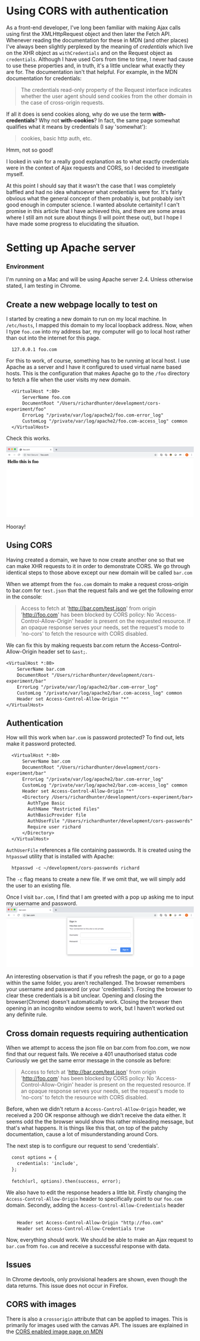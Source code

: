 # Using CORS with authentication

As a front-end developer, I've long been familiar with making Ajax calls using first the XMLHttpRequest object and then later the Fetch API.
Whenever reading the documentation for these in MDN (and other places) I've always been slightly perplexed by the meaning of *credentials* which live on the XHR object as `withCredentials` and on the Request object as `credentials`. Although I have used Cors from time to time, I never had cause to use these properties and, in truth, it's a little unclear what exactly they are for. The documentation isn't that helpful. For example, in the MDN documentation for credentials: 

> The credentials read-only property of the Request interface indicates whether the user agent should send cookies from the other domain in the case of cross-origin requests.

If all it does is send cookies along, why do we use the term **with-credentials**? Why not **with-cookies**? In fact, the same page somewhat qualifies what it means by credentials (I say 'somewhat'): 

> cookies, basic http auth, etc.

Hmm, not so good!

I looked in vain for a really good explanation as to what exactly credentials were in the context of Ajax requests and CORS, so I decided to investigate myself.



At this point I should say that it wasn't the case that I was completely baffled and had no idea whatsoever what credentials were for. It's fairly obvious what the general concept of them probably is, but probably isn't good enough in computer science. I wanted absolute certainity! I can't promise in this article that I have achieved this, and there are some areas where I still am not sure about things (I will point these out), but I hope I have made some progress to elucidating the situation.

# Setting up Apache server

###  Environment
I'm running on a Mac and will be using Apache server 2.4. 
Unless otherwise stated, I am testing in Chrome.

## Create a new webpage locally to test on

I started by creating a new domain to run on my local machine.
In `/etc/hosts`, I mapped this domain to my local loopback address. Now, when I type `foo.com` into my address bar, my computer will go to local host rather than out into the internet for this page.

```
  127.0.0.1 foo.com 
```
For this to work, of course, something has to be running at local host. I use Apache as a server and I have it configured to used virtual name based hosts.
This is the configuration that makes Apache go to the `/foo` directory to fetch a file when the user visits my new domain.

```
  <VirtualHost *:80>
      ServerName foo.com
      DocumentRoot "/Users/richardhunter/development/cors-experiment/foo"
      ErrorLog "/private/var/log/apache2/foo.com-error_log"
      CustomLog "/private/var/log/apache2/foo.com-access_log" common
  </VirtualHost>

```

Check this works. 

![foo.com page](foo-page.png)

Hooray! 


## Using CORS 

Having created a domain, we have to now create another one so that we can make XHR requests to it in order to demonstrate CORS. We go through identical steps to those above except our new domain will be called `bar.com`


When we attempt from the `foo.com` domain to make a request cross-origin to bar.com for `test.json` that the request fails and we get the following error in the console:

> Access to fetch at 'http://bar.com/test.json' from origin 'http://foo.com' has been blocked by CORS policy: No 'Access-Control-Allow-Origin' header is present on the requested resource. If an opaque response serves your needs, set the request's mode to 'no-cors' to fetch the resource with CORS disabled.



We can fix this by making requests bar.com return the Access-Control-Allow-Origin header set to `&ast;`.


```
<VirtualHost *:80>
    ServerName bar.com
    DocumentRoot "/Users/richardhunter/development/cors-experiment/bar"
    ErrorLog "/private/var/log/apache2/bar.com-error_log"
    CustomLog "/private/var/log/apache2/bar.com-access_log" common
    Header set Access-Control-Allow-Origin "*"  
</VirtualHost>
```


## Authentication

How will this work when `bar.com` is password protected? To find out, lets make it password protected.


```
  <VirtualHost *:80>
      ServerName bar.com
      DocumentRoot "/Users/richardhunter/development/cors-experiment/bar"
      ErrorLog "/private/var/log/apache2/bar.com-error_log"
      CustomLog "/private/var/log/apache2/bar.com-access_log" common
      Header set Access-Control-Allow-Origin "*"  
      <Directory /Users/richardhunter/development/cors-experiment/bar>
        AuthType Basic
        AuthName "Restricted Files"
        AuthBasicProvider file
        AuthUserFile "/Users/richardhunter/development/cors-passwords"
        Require user richard
      </Directory>
  </VirtualHost>
```
`AuthUserFile` references a file containing passwords.
It is created using the `htpasswd` utility that is installed with Apache:
```
  htpasswd -c ~/development/cors-passwords richard

```
The `-c` flag means to create a new file. If we omit that, we will simply add the user to an existing file.

Once I visit `bar.com`, I find that I am greeted with a pop up asking me to input my username and password.
![password challenge popup](./password-challenge-popup.png)


An interesting observation is that if you refresh the page, or go to a page within the same folder, you aren't rechallenged. The browser remembers your username and password (or your 'credentials'). 
Forcing the browser to clear these credentials is a bit unclear. Opening and closing the browser(Chrome) doesn't automatically work. Closing the browser then opening in an incognito window seems to work, but I haven't worked out any definite rule.

## Cross domain requests requiring authentication

When we attempt to access the json file on bar.com from foo.com, we now find that our request fails. We receive a 401 unauthorised status code
Curiously we get the same error message in the console as before:

> Access to fetch at 'http://bar.com/test.json' from origin 'http://foo.com' has been blocked by CORS policy: No 'Access-Control-Allow-Origin' header is present on the requested resource. If an opaque response serves your needs, set the request's mode to 'no-cors' to fetch the resource with CORS disabled.

Before, when we didn't return a `Access-Control-Allow-Origin` header, we received a 200 OK response although we didn't receive the data either.
It seems odd the the browser would show this rather misleading message, but that's what happens. It is things like this that, on top of the patchy documentation, cause a lot of misunderstanding around Cors.


The next step is to configure our request to send 'credentials'.
```
  const options = {
    credentials: 'include',
  };

  fetch(url, options).then(success, error);
```

We also have to edit the response headers a little bit. Firstly changing the `Access-Control-Allow-Origin` header to specifically point to our `foo.com` domain.
Secondly, adding the `Access-Control-Allow-Credentials` header
```

    Header set Access-Control-Allow-Origin "http://foo.com"  
    Header set Access-Control-Allow-Credentials true
```

Now, everything should work. We should be able to make an Ajax request to `bar.com` from `foo.com` and receive a successful response with data.

## Issues
In Chrome devtools, only provisional headers are shown, even though the data returns. This issue does not occur in Firefox.

## CORS with images
There is also a `crossorigin` attribute that can be applied to images. This is primarily for images used with the canvas API. The issues are explained in the [CORS enabled image page on MDN](https://developer.mozilla.org/en-US/docs/Web/HTML/CORS_enabled_image)
